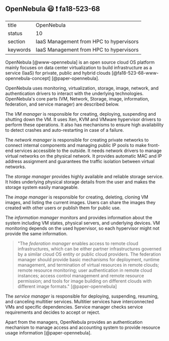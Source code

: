 ## OpenNebula :smiley: :exclamation: fa18-523-68



|          |                                         |
| -------- | --------------------------------------- |
| title    | OpenNebula                              | 
| status   | 10                                      |
| section  | IaaS Management from HPC to hypervisors |
| keywords | IaaS Management from HPC to hypervisors |


OpenNebula [@www-opennebula] is an open source cloud OS platform mainly focuses on 
data center virtualization to build infrastructure as a service (IaaS) for 
private, public and hybrid clouds [@fa18-523-68-www-opennebula-concept] [@paper-opennebula].

OpenNebula uses monitoring, virtualization, storage, image, network, and 
authentication drivers to interact with the underlying technologies. 
OpenNebula's core parts (VM, Network, Storage, image, information, 
federation, and service manager) are described below.

The *VM manager* is responsible for creating, deploying, suspending and 
shutting down the VM. It uses Xen, KVM and VMware hypervisor drivers to perform 
these operations. It also has mechanisms to ensure high availability to detect 
crashes and auto-restarting in case of a failure.

The *network manager* is responsible for creating private networks to connect 
internal components and managing public IP pools to make front-end services 
accessible to the outside. It needs network drivers to manage virtual networks 
on the physical network. It provides automatic MAC and IP address assignment and
guarantees the traffic isolation between virtual networks.

The *storage manager* provides highly available and reliable storage 
service. It hides underlying physical storage details from the user and makes 
the storage system easily manageable.

The *image manager* is responsible for creating, deleting, cloning VM images,
and listing the current images. Users can share the images they created with 
other users or publish them for public use.

The *information manager* monitors and provides information about the system 
including VM states, physical servers, and underlying devices. VM monitoring 
depends on the used hypervisor, so each hypervisor might not provide the same 
information.

> "The *federation manager* enables access to remote cloud infrastructures, 
which can be either partner infrastructures governed by a similar cloud OS 
entity or public cloud providers. The federation manager should provide basic 
mechanisms for deployment, runtime management, and termination of virtual 
resources in remote clouds; remote resource monitoring; user authentication in 
remote cloud instances; access control management and remote resource 
permission; and tools for image building on different clouds with different 
image formats." [@paper-opennebula]

The *service manager* is responsible for deploying, suspending, resuming, and 
canceling multitier services. Multitier services have interconnected VMs and 
specific dependencies. Service manager checks service requirements and decides 
to accept or reject.

Apart from the managers, OpenNebula provides an authentication mechanism to 
manage access and accounting system to provide resource usage information [@paper-opennebula].